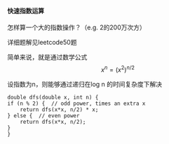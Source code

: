 #### 快速指数运算

怎样算一个大的指数操作？（e.g. 2的200万次方）

详细题解见leetcode50题

简单来说，就是通过数学公式
$$
x^n  = (x^2)^{n/2}
$$

设指数为n，则能够通过递归在log n 的时间复杂度下解决

```
double dfs(double x, int n) {
if (n % 2) {  // odd power, times an extra x
    return dfs(x*x, n/2) * x;
} else {  // even power
    return dfs(x*x, n/2);
}
}
```